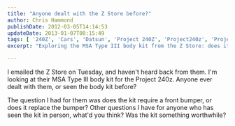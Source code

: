 ```yaml
---
title: "Anyone dealt with the Z Store before?"
author: Chris Hammond
publishDate: 2012-03-05T14:14:53
updateDate: 2013-01-07T00:15:49
tags: [ '240Z', 'Cars', 'Datsun', 'Project 240Z', 'Project240z', 'Project240Zcom' ]
excerpt: "Exploring the MSA Type III body kit from the Z Store: does it replace the bumper? All insights welcome!"

---
```

<p>I emailed the Z Store on Tuesday, and haven't heard back from them. I'm looking at their MSA Type III body kit for the Project 240z. Anyone ever dealt with them, or seen the body kit before?</p> <p>The question I had for them was does the kit require a front bumper, or does it replace the bumper? Other questions I have for anyone who has seen the kit in person, what'd you think? Was the kit something worthwhile?</p>


